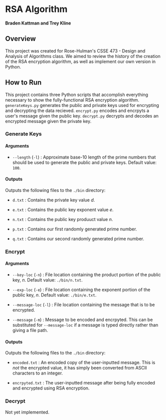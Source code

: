 # RSA Algorithm

**Braden Kattman and Trey Kline**

## Overview

This project was created for Rose-Hulman's CSSE 473 - Design and Analysis of Algorithms class. We aimed to review the history of the creation of the RSA encryption algorithm, as well as implement our own version in Python.

## How to Run

This project contains three Python scripts that accomplish everything necessary to show the fully-functional RSA encryption algorithm.
``generateKeys.py`` generates the public and private keys used for encrypting and decrypting the data recieved. ``encrypt.py`` encodes and encrpyts a user's message given the public key. ``decrypt.py`` decrypts and decodes an encrypted message given the private key.

### Generate Keys

#### Arguments

 - ``--length`` (``-l``) : Approximate base-10 length of the prime numbers that should be used to generate the public and private keys. Default value: ``100``.

#### Outputs

Outputs the following files to the ``./bin`` directory:

 - ``d.txt`` : Contains the private key value $d$.

 - ``e.txt`` : Contains the public key exponent value $e$.

 - ``n.txt`` : Contains the public key produuct value $n$.

 - ``p.txt`` : Contains our first randomly generated prime number.

 - ``q.txt`` : Contains our second randomly generated prime number.

### Encrypt

#### Arguments

 - ``--key-loc`` (``-n``) : File location containing the product portion of the public key, $n$. Default value: ``./bin/n.txt``.

 - ``--exp-loc`` (``-e``) : File location containing the exponent portion of the public key, $n$. Default value: ``./bin/e.txt``.

 - ``--message-loc`` (``-l``) : File location containing the message that is to be encrypted.

 - ``--message`` (``-m``) : Message to be encoded and encrpyted. This can be substituted for ``--message-loc`` if a message is typed directly rather than giving a file path.

#### Outputs

Outputs the following files to the ``./bin`` directory:

 - ``encoded.txt`` : An encoded copy of the user-inputted message. This is *not* the encrypted value, it has simply been converted from ASCII characters to an integer.

 - ``encrpyted.txt`` : The user-inputted message after being fully encoded and encrypted using RSA encryption.

### Decrypt

Not yet implemented.